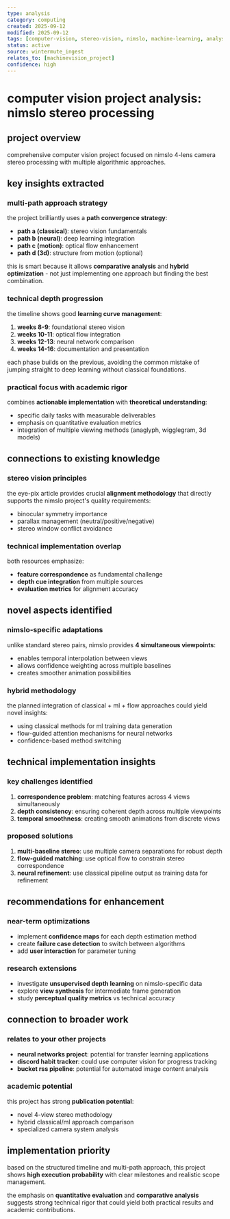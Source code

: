 ```yaml
---
type: analysis
category: computing
created: 2025-09-12
modified: 2025-09-12
tags: [computer-vision, stereo-vision, nimslo, machine-learning, analysis]
status: active
source: wintermute_ingest
relates_to: [machinevision_project]
confidence: high
---
```


# computer vision project analysis: nimslo stereo processing

## project overview
comprehensive computer vision project focused on nimslo 4-lens camera stereo processing with multiple algorithmic approaches.

## key insights extracted

### multi-path approach strategy
the project brilliantly uses a **path convergence strategy**:
- **path a (classical)**: stereo vision fundamentals
- **path b (neural)**: deep learning integration  
- **path c (motion)**: optical flow enhancement
- **path d (3d)**: structure from motion (optional)

this is smart because it allows **comparative analysis** and **hybrid optimization** - not just implementing one approach but finding the best combination.

### technical depth progression
the timeline shows good **learning curve management**:
1. **weeks 8-9**: foundational stereo vision
2. **weeks 10-11**: optical flow integration
3. **weeks 12-13**: neural network comparison
4. **weeks 14-16**: documentation and presentation

each phase builds on the previous, avoiding the common mistake of jumping straight to deep learning without classical foundations.

### practical focus with academic rigor
combines **actionable implementation** with **theoretical understanding**:
- specific daily tasks with measurable deliverables
- emphasis on quantitative evaluation metrics
- integration of multiple viewing methods (anaglyph, wigglegram, 3d models)

## connections to existing knowledge

### stereo vision principles
the eye-pix article provides crucial **alignment methodology** that directly supports the nimslo project's quality requirements:
- binocular symmetry importance
- parallax management (neutral/positive/negative)
- stereo window conflict avoidance

### technical implementation overlap
both resources emphasize:
- **feature correspondence** as fundamental challenge
- **depth cue integration** from multiple sources
- **evaluation metrics** for alignment accuracy

## novel aspects identified

### nimslo-specific adaptations
unlike standard stereo pairs, nimslo provides **4 simultaneous viewpoints**:
- enables temporal interpolation between views
- allows confidence weighting across multiple baselines
- creates smoother animation possibilities

### hybrid methodology
the planned integration of classical + ml + flow approaches could yield novel insights:
- using classical methods for ml training data generation
- flow-guided attention mechanisms for neural networks
- confidence-based method switching

## technical implementation insights

### key challenges identified
1. **correspondence problem**: matching features across 4 views simultaneously
2. **depth consistency**: ensuring coherent depth across multiple viewpoints
3. **temporal smoothness**: creating smooth animations from discrete views

### proposed solutions
1. **multi-baseline stereo**: use multiple camera separations for robust depth
2. **flow-guided matching**: use optical flow to constrain stereo correspondence
3. **neural refinement**: use classical pipeline output as training data for refinement

## recommendations for enhancement

### near-term optimizations
- implement **confidence maps** for each depth estimation method
- create **failure case detection** to switch between algorithms
- add **user interaction** for parameter tuning

### research extensions
- investigate **unsupervised depth learning** on nimslo-specific data
- explore **view synthesis** for intermediate frame generation
- study **perceptual quality metrics** vs technical accuracy

## connection to broader work

### relates to your other projects
- **neural networks project**: potential for transfer learning applications
- **discord habit tracker**: could use computer vision for progress tracking
- **bucket rss pipeline**: potential for automated image content analysis

### academic potential
this project has strong **publication potential**:
- novel 4-view stereo methodology
- hybrid classical/ml approach comparison
- specialized camera system analysis

## implementation priority
based on the structured timeline and multi-path approach, this project shows **high execution probability** with clear milestones and realistic scope management.

the emphasis on **quantitative evaluation** and **comparative analysis** suggests strong technical rigor that could yield both practical results and academic contributions.